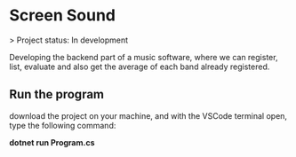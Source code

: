 <h1>Screen Sound</h1>
> Project status: In development

Developing the backend part of a music software, where we can register, list, evaluate and also get the average of each band already registered.

## Run the program

download the project on your machine, and with the VSCode terminal open, type the following command:

**dotnet run Program.cs**